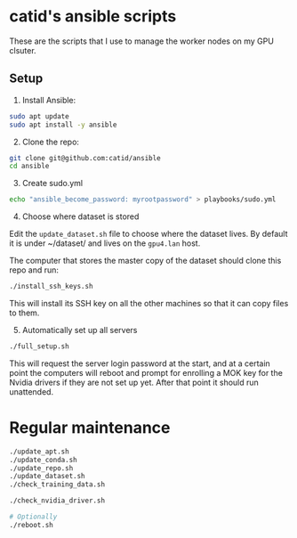 # catid's ansible scripts

These are the scripts that I use to manage the worker nodes on my GPU clsuter.

## Setup

1. Install Ansible:

```bash
sudo apt update
sudo apt install -y ansible
```

2. Clone the repo:

```bash
git clone git@github.com:catid/ansible
cd ansible
```

3. Create sudo.yml

```bash
echo "ansible_become_password: myrootpassword" > playbooks/sudo.yml
```

4. Choose where dataset is stored

Edit the `update_dataset.sh` file to choose where the dataset lives.  By default it is under ~/dataset/ and lives on the `gpu4.lan` host.

The computer that stores the master copy of the dataset should clone this repo and run:

```bash
./install_ssh_keys.sh
```

This will install its SSH key on all the other machines so that it can copy files to them.

5. Automatically set up all servers

```bash
./full_setup.sh
```

This will request the server login password at the start, and at a certain point the computers will reboot and prompt for enrolling a MOK key for the Nvidia drivers if they are not set up yet.  After that point it should run unattended.

# Regular maintenance

```bash
./update_apt.sh
./update_conda.sh
./update_repo.sh
./update_dataset.sh
./check_training_data.sh

./check_nvidia_driver.sh

# Optionally
./reboot.sh
```
